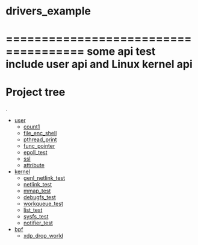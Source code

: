 # drivers_example
=====================================
some api test
include user api and Linux kernel api
=====================================
# Project tree

.
 * [user](./user)
   * [count1](./user/count1)
   * [file_enc_shell](./user/file_enc_shell)
   * [pthread_print](./user/pthread_print)
   * [func_pointer](./user/func_pointer)
   * [epoll_test](./user/epoll_test)
   * [ssl](./user/ssl)
   * [attribute](./user/attribute)
 * [kernel](./kernel)
   * [genl_netlink_test](./kernel/genl_netlink_test)
   * [netlink_test](./kernel/netlink_test)
   * [mmap_test](./kernel/mmap_test)
   * [debugfs_test](./kernel/debugfs_test)
   * [workqueue_test](./kernel/workqueue_test)
   * [list_test](./kernel/list_test)
   * [sysfs_test](./kernel/sysfs_test)
   * [notifier_test](./kernel/notifier_test)
 * [bpf](./bpf)
   * [xdp_drop_world](./bpf/xdp_drop_world)
